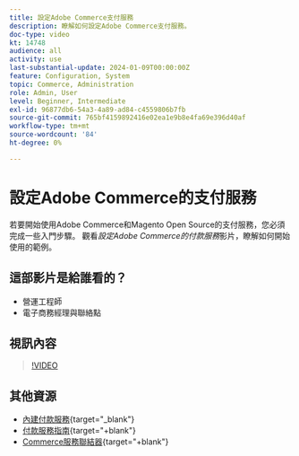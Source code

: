 ```yaml
---
title: 設定Adobe Commerce支付服務
description: 瞭解如何設定Adobe Commerce支付服務。
doc-type: video
kt: 14748
audience: all
activity: use
last-substantial-update: 2024-01-09T00:00:00Z
feature: Configuration, System
topic: Commerce, Administration
role: Admin, User
level: Beginner, Intermediate
exl-id: 96877db6-54a3-4a89-ad84-c4559806b7fb
source-git-commit: 765bf4159892416e02ea1e9b8e4fa69e396d40af
workflow-type: tm+mt
source-wordcount: '84'
ht-degree: 0%

---
```


# 設定Adobe Commerce的支付服務

若要開始使用Adobe Commerce和Magento Open Source的支付服務，您必須完成一些入門步驟。 觀看&#x200B;_設定Adobe Commerce的付款服務_&#x200B;影片，瞭解如何開始使用的範例。

## 這部影片是給誰看的？

- 營運工程師
- 電子商務經理與聯絡點

## 視訊內容

>[!VIDEO](https://video.tv.adobe.com/v/3425957?learn=on)

## 其他資源

- [內建付款服務](https://experienceleague.adobe.com/docs/commerce-merchant-services/payment-services/get-started/onboard.html?lang=zh-Hant){target="_blank"}
- [付款服務指南](https://experienceleague.adobe.com/docs/commerce-merchant-services/payment-services/guide-overview.html?lang=zh-Hant){target="+blank"}
- [Commerce服務聯結器](https://experienceleague.adobe.com/docs/commerce-merchant-services/user-guides/integration-services/saas.html?lang=zh-Hant){target="+blank"}
